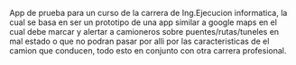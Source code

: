 App de prueba para un curso de la carrera de Ing.Ejecucion informatica, la cual se basa en ser un prototipo de una app similar a google maps en el cual debe marcar y alertar a camioneros sobre puentes/rutas/tuneles en mal estado o que no podran pasar por alli por las caracteristicas de el camion que conducen, todo esto en conjunto con otra carrera profesional.
